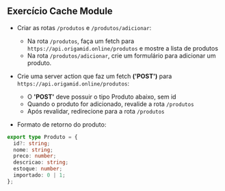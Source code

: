 ## Exercício Cache Module

- Criar as rotas `/produtos` e `/produtos/adicionar`:
  - Na rota `/produtos`, faça um fetch para `https://api.origamid.online/produtos` e mostre a lista de produtos
  - Na rota `/produtos/adicionar`, crie um formulário para adicionar um produto.

- Crie uma server action que faz um fetch **('POST')** para `https://api.origamid.online/produtos`:
  - O **'POST'** deve possuir o tipo Produto abaixo, sem id
  - Quando o produto for adicionado, revalide a rota `/produtos`
  - Após revalidar, redirecione para a rota `/produtos`

- Formato de retorno do produto:
```typescript
export type Produto = {
  id?: string;
  nome: string;
  preco: number;
  descricao: string;
  estoque: number;
  importado: 0 | 1;
};
```
